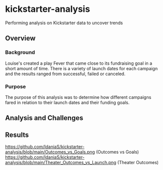 # kickstarter-analysis
Performing analysis on Kickstarter data to uncover trends
## Overview
### Background
Louise's created a play Fever that came close to its fundraising goal in a short amount of time. There is a variety of launch dates for each campaign and the results ranged from successful, failed or canceled.
### Purpose
The purpose of this analysis was to determine how different campaigns fared in relation to their launch dates and their funding goals.
## Analysis and Challenges

## Results

https://github.com/IdaniaS/kickstarter-analysis/blob/main/Outcomes_vs_Goals.png (Outcomes vs Goals)
https://github.com/IdaniaS/kickstarter-analysis/blob/main/Theater_Outcomes_vs_Launch.png  (Theater Outcomes)
